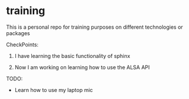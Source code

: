 # training

This is a personal repo for training purposes on different technologies or packages

CheckPoints:

1) I have learning the basic functionality of sphinx 

2) Now I am working on learning how to use the ALSA API 


TODO:
- Learn how to use my laptop mic 
